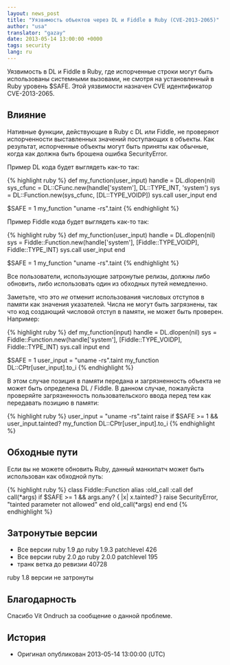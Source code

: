 ```yaml
---
layout: news_post
title: "Уязвимость объектов через DL и Fiddle в Ruby (CVE-2013-2065)"
author: "usa"
translator: "gazay"
date: 2013-05-14 13:00:00 +0000
tags: security
lang: ru
---
```


Уязвимость в DL и Fiddle в Ruby, где испорченные строки могут быть
использованы системными вызовами, не смотря на установленный в Ruby уровень $SAFE.
Этой уязвимости назначен CVE идентификатор CVE-2013-2065.

## Влияние

Нативные функции, действующие в Ruby с DL или Fiddle, не проверяют
испорченности выставленных значений поступающих в объекты. Как
результат, испорченные объекты могут быть приняты как обычные, когда как
должна быть брошена ошибка SecurityError.

Пример DL кода будет выглядеть как-то так:

{% highlight ruby %}
def my_function(user_input)
  handle    = DL.dlopen(nil)
  sys_cfunc = DL::CFunc.new(handle['system'], DL::TYPE_INT, 'system')
  sys       = DL::Function.new(sys_cfunc, [DL::TYPE_VOIDP])
  sys.call user_input
end

$SAFE = 1
my_function "uname -rs".taint
{% endhighlight %}

Пример Fiddle кода будет выглядеть как-то так:

{% highlight ruby %}
def my_function(user_input)
  handle    = DL.dlopen(nil)
  sys = Fiddle::Function.new(handle['system'],
                             [Fiddle::TYPE_VOIDP], Fiddle::TYPE_INT)
  sys.call user_input
end

$SAFE = 1
my_function "uname -rs".taint
{% endhighlight %}

Все пользователи, использующие затронутые релизы, должны либо обновить,
либо использовать один из обходных путей немедленно.

Заметьте, что это *не* отменит использования числовых отступов в памяти как
значения указателей. Числа не могут быть загрязнены, так что код
создающий числовой отступ в памяти, не может быть проверен. Например:

{% highlight ruby %}
def my_function(input)
  handle    = DL.dlopen(nil)
  sys = Fiddle::Function.new(handle['system'],
                             [Fiddle::TYPE_VOIDP], Fiddle::TYPE_INT)
  sys.call input
end

$SAFE = 1
user_input = "uname -rs".taint
my_function DL::CPtr[user_input].to_i
{% endhighlight %}

В этом случае позиция в памяти передана и загрязненность объекта не
может быть определена DL / Fiddle. В данном случае, пожалуйста
проверяйте загрязненность пользовательского ввода перед тем как
передавать позицию в памяти:

{% highlight ruby %}
user_input = "uname -rs".taint
raise if $SAFE >= 1 && user_input.tainted?
my_function DL::CPtr[user_input].to_i
{% endhighlight %}

## Обходные пути

Если вы не можете обновить Ruby, данный манкипатч может быть использован
как обходной путь:

{% highlight ruby %}
class Fiddle::Function
  alias :old_call :call
  def call(*args)
    if $SAFE >= 1 && args.any? { |x| x.tainted? }
      raise SecurityError, "tainted parameter not allowed"
    end
    old_call(*args)
  end
end
{% endhighlight %}

## Затронутые версии

* Все версии ruby 1.9 до ruby 1.9.3 patchlevel 426
* Все версии ruby 2.0 до ruby 2.0.0 patchlevel 195
* транк ветка до ревизии 40728

ruby 1.8 версии не затронуты

## Благодарность

Спасибо Vit Ondruch за сообщение о данной проблеме.

## История

* Оригинал опубликован 2013-05-14 13:00:00 (UTC)
